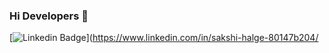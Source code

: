 ### Hi Developers 👋
[![Linkedin Badge](https://img.shields.io/badge/-Sakshi-blue?style=flat-square&logo=Linkedin&logoColor=white&link=https://www.linkedin.com/in/sakshi-halge-80147b204/)](https://www.linkedin.com/in/sakshi-halge-80147b204/
<!-- [![Website Badge](https://img.shields.io/badge/WebSite-Aakash-green)](https://www.aakash.me)
[![Website Badge](https://img.shields.io/badge/StackOverflow-Aakash-yellow)](https://stackoverflow.com/users/3687251/aakash-) -->

<!--
**Sakshi-Halge/Sakshi-Halge** is a ✨ _special_ ✨ repository because its `README.md` (this file) appears on your GitHub profile.

Here are some ideas to get you started:

- 🔭 I’m currently working on ...
- 🌱 I’m currently learning ...
- 👯 I’m looking to collaborate on ...
- 🤔 I’m looking for help with ...
- 💬 Ask me about ...
- 📫 How to reach me: ...
- 😄 Pronouns: ...
- ⚡ Fun fact: ...
-->
